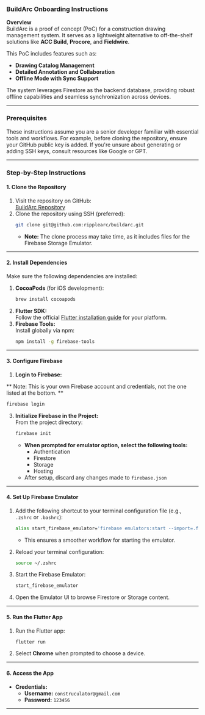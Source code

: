 

### **BuildArc Onboarding Instructions**

**Overview**  
BuildArc is a proof of concept (PoC) for a construction drawing management system. It serves as a lightweight alternative to off-the-shelf solutions like **ACC Build**, **Procore**, and **Fieldwire**.

This PoC includes features such as:
- **Drawing Catalog Management**
- **Detailed Annotation and Collaboration**
- **Offline Mode with Sync Support**

The system leverages Firestore as the backend database, providing robust offline capabilities and seamless synchronization across devices.

---

### **Prerequisites**
These instructions assume you are a senior developer familiar with essential tools and workflows. For example, before cloning the repository, ensure your GitHub public key is added. If you're unsure about generating or adding SSH keys, consult resources like Google or GPT.

---

### **Step-by-Step Instructions**

#### **1. Clone the Repository**
1. Visit the repository on GitHub:  
   [BuildArc Repository](https://github.com/ripplearc/buildarc)
2. Clone the repository using SSH (preferred):
   ```bash
   git clone git@github.com:ripplearc/buildarc.git
   ```  
    - **Note:** The clone process may take time, as it includes files for the Firebase Storage Emulator.

---

#### **2. Install Dependencies**
Make sure the following dependencies are installed:
1. **CocoaPods** (for iOS development):
   ```bash
   brew install cocoapods
   ```  
2. **Flutter SDK:**  
   Follow the official [Flutter installation guide](https://flutter.dev/docs/get-started/install) for your platform.
3. **Firebase Tools:**  
   Install globally via npm:
   ```bash
   npm install -g firebase-tools
   ```

---

#### **3. Configure Firebase**
1. **Login to Firebase:**

** Note: This is your own Firebase account and credentials, not the one listed at the bottom. **
   ```bash
   firebase login
   ```  
3. **Initialize Firebase in the Project:**  
   From the project directory:
   ```bash
   firebase init
   ```  
    - **When prompted for emulator option, select the following tools:**
        - Authentication
        - Firestore
        - Storage
        - Hosting
    - After setup, discard any changes made to `firebase.json`

---

#### **4. Set Up Firebase Emulator**
1. Add the following shortcut to your terminal configuration file (e.g., `.zshrc` or `.bashrc`):
   ```bash
   alias start_firebase_emulator='firebase emulators:start --import=.firebase/emulator/export --export-on-exit'
   ```  
    - This ensures a smoother workflow for starting the emulator.

2. Reload your terminal configuration:
   ```bash
   source ~/.zshrc
   ```  

3. Start the Firebase Emulator:
   ```bash
   start_firebase_emulator
   ```  

4. Open the Emulator UI to browse Firestore or Storage content.

---

#### **5. Run the Flutter App**
1. Run the Flutter app:
   ```bash
   flutter run
   ```  

2. Select **Chrome** when prompted to choose a device.

---

#### **6. Access the App**
- **Credentials:**
    - **Username:** `construculator@gmail.com`
    - **Password:** `123456`

---
